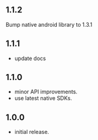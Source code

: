 ## 1.1.2
Bump native android library to 1.3.1

## 1.1.1
* update docs

## 1.1.0
* minor API improvements.
* use latest native SDKs.

## 1.0.0
* initial release.
